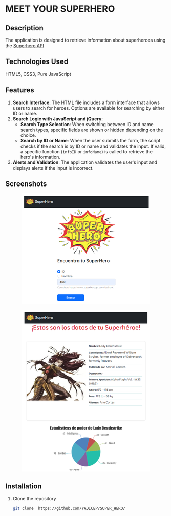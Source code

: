 # **MEET YOUR SUPERHERO**

## Description
The application is designed to retrieve information about superheroes using the <a href="https://www.superheroapi.com/" target="_blank">Superhero API</a>


## Technologies Used
HTML5, CSS3, Pure JavaScript

## Features
1. **Search Interface**: The HTML file includes a form interface that allows users to search for heroes. Options are available for searching by either ID or name.
2. **Search Logic with JavaScript and jQuery**:
   - **Search Type Selection**: When switching between ID and name search types, specific fields are shown or hidden depending on the choice.
   - **Search by ID or Name**: When the user submits the form, the script checks if the search is by ID or name and validates the input. If valid, a specific function (`infoID` or `infoName`) is called to retrieve the hero's information.
3. **Alerts and Validation**: The application validates the user's input and displays alerts if the input is incorrect.

## Screenshots
<p align="center">
  <img src="assets/img/ppal.png" alt="Preview of the main page" width="400">
</p>

<p align="center">
  <img src="assets/img/result.png" alt="Display of features and statistics" width="400">
</p>

## Installation
1. Clone the repository
   ```bash
   git clone  https://github.com/YADICEP/SUPER_HERO/
